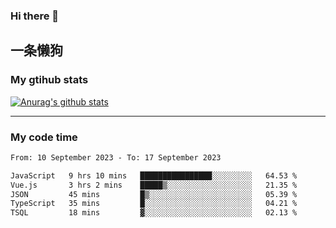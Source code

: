 ### Hi there 👋

## 一条懒狗
<!--
**kiss-me-quickly/kiss-me-quickly** is a ✨ _special_ ✨ repository because its `README.md` (this file) appears on your GitHub profile.

Here are some ideas to get you started:

- 🔭 I’m currently working on ...
- 🌱 I’m currently learning ...
- 👯 I’m looking to collaborate on ...
- 🤔 I’m looking for help with ...
- 💬 Ask me about ...
- 📫 How to reach me: ...
- 😄 Pronouns: ...
- ⚡ Fun fact: ...
-->


### My gtihub stats

[![Anurag's github stats](https://github-readme-stats.vercel.app/api?username=kiss-me-quickly)](https://github.com/anuraghazra/github-readme-stats)

***

### My code time

<!--START_SECTION:waka-->

```txt
From: 10 September 2023 - To: 17 September 2023

JavaScript   9 hrs 10 mins   ████████████████░░░░░░░░░   64.53 %
Vue.js       3 hrs 2 mins    █████▒░░░░░░░░░░░░░░░░░░░   21.35 %
JSON         45 mins         █▒░░░░░░░░░░░░░░░░░░░░░░░   05.39 %
TypeScript   35 mins         █░░░░░░░░░░░░░░░░░░░░░░░░   04.21 %
TSQL         18 mins         ▓░░░░░░░░░░░░░░░░░░░░░░░░   02.13 %
```

<!--END_SECTION:waka-->
